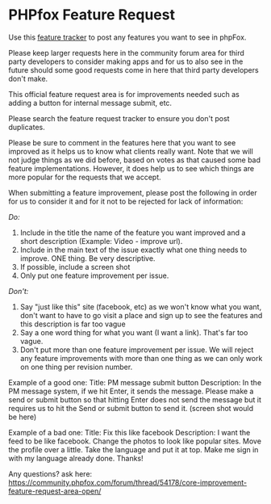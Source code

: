 # PHPfox Feature Request

Use this [feature tracker](https://github.com/moxi9/phpfox-feature-requests/issues) to post any features you want to see in phpFox.

Please keep larger requests here in the community forum area for third party developers to consider making apps and for us to also see in the future should some good requests come in here that third party developers don't make.

This official feature request area is for improvements needed such as adding a button for internal message submit, etc.

Please search the feature request tracker to ensure you don't post duplicates.

Please be sure to comment in the features here that you want to see improved as it helps us to know what clients really want. Note that we will not judge things as we did before, based on votes as that caused some bad feature implementations. However, it does help us to see which things are more popular for the requests that we accept.

When submitting a feature improvement, please post the following in order for us to consider it and for it not to be rejected for lack of information:

*Do:*

1. Include in the title the name of the feature you want improved and a short description (Example: Video - improve url).
2. Include in the main text of the issue exactly what one thing needs to improve. ONE thing. Be very descriptive.
3. If possible, include a screen shot
4. Only put one feature improvement per issue.


*Don't:*

1. Say "just like this" site (facebook, etc) as we won't know what you want, don't want to have to go visit a place and sign up to see the features and this description is far too vague
2. Say a one word thing for what you want (I want a link). That's far too vague.
3. Don't put more than one feature improvement per issue. We will reject any feature improvements with more than one thing as we can only work on one thing per revision number.

Example of a good one:
Title: PM message submit button
Description: In the PM message system, if we hit Enter, it sends the message. Please make a send or submit button so that hitting Enter does not send the message but it requires us to hit the Send or submit button to send it.
(screen shot would be here)

Example of a bad one:
Title: Fix this like facebook
Description: I want the feed to be like facebook. Change the photos to look like popular sites. Move the profile over a little. Take the language and put it at top. Make me sign in with my language already done.
Thanks!

Any questions? ask here: https://community.phpfox.com/forum/thread/54178/core-improvement-feature-request-area-open/


